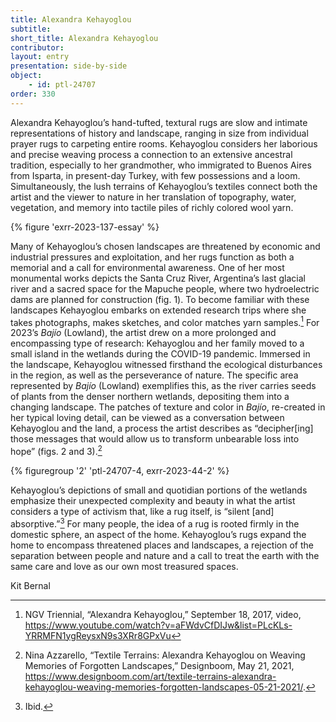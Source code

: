 ```yaml
---
title: Alexandra Kehayoglou
subtitle: 
short_title: Alexandra Kehayoglou
contributor:
layout: entry
presentation: side-by-side
object: 
    - id: ptl-24707
order: 330
---
```


Alexandra Kehayoglou’s hand-tufted, textural rugs are slow and intimate representations of history and landscape, ranging in size from individual prayer rugs to carpeting entire rooms. Kehayoglou considers her laborious and precise weaving process a connection to an extensive ancestral tradition, especially to her grandmother, who immigrated to Buenos Aires from Isparta, in present-day Turkey, with few possessions and a loom. Simultaneously, the lush terrains of Kehayoglou’s textiles connect both the artist and the viewer to nature in her translation of topography, water, vegetation, and memory into tactile piles of richly colored wool yarn.

{% figure 'exrr-2023-137-essay' %}

Many of Kehayoglou’s chosen landscapes are threatened by economic and industrial pressures and exploitation, and her rugs function as both a memorial and a call for environmental awareness. One of her most monumental works depicts the Santa Cruz River, Argentina’s last glacial river and a sacred space for the Mapuche people, where two hydroelectric dams are planned for construction (fig. 1). To become familiar with these landscapes Kehayoglou embarks on extended research trips where she takes photographs, makes sketches, and color matches yarn samples.[^1] For 2023’s *Bajío* (Lowland), the artist drew on a more prolonged and encompassing type of research: Kehayoglou and her family moved to a small island in the wetlands during the COVID-19 pandemic. Immersed in the landscape, Kehayoglou witnessed firsthand the ecological disturbances in the region, as well as the perseverance of nature. The specific area represented by *Bajío* (Lowland) exemplifies this, as the river carries seeds of plants from the denser northern wetlands, depositing them into a changing landscape. The patches of texture and color in *Bajío*, re-created in her typical loving detail, can be viewed as a conversation between Kehayoglou and the land, a process the artist describes as “decipher\[ing\] those messages that would allow us to transform unbearable loss into hope” (figs. 2 and 3).[^2]

{% figuregroup '2' 'ptl-24707-4, exrr-2023-44-2' %}

Kehayoglou’s depictions of small and quotidian portions of the wetlands emphasize their unexpected complexity and beauty in what the artist considers a type of activism that, like a rug itself, is “silent \[and\] absorptive.”[^3] For many people, the idea of a rug is rooted firmly in the domestic sphere, an aspect of the home. Kehayoglou’s rugs expand the home to encompass threatened places and landscapes, a rejection of the separation between people and nature and a call to treat the earth with the same care and love as our own most treasured spaces.

<p class="is-aligned-right">Kit Bernal</p>

[^1]: NGV Triennial, “Alexandra Kehayoglou,” September 18, 2017, video, https://www.youtube.com/watch?v=aFWdvCfDIJw&list=PLcKLs-YRRMFN1ygReysxN9s3XRr8GPxVu

[^2]: Nina Azzarello, “Textile Terrains: Alexandra Kehayoglou on Weaving Memories of Forgotten Landscapes,” Designboom, May 21, 2021, <https://www.designboom.com/art/textile-terrains-alexandra-kehayoglou-weaving-memories-forgotten-landscapes-05-21-2021/>.

[^3]: Ibid.
